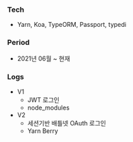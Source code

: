 ### Tech

- Yarn, Koa, TypeORM, Passport, typedi

### Period

- 2021년 06월 ~ 현재

### Logs

- V1
  - JWT 로그인
  - node_modules
- V2
  - 세션기반 배틀넷 OAuth 로그인
  - Yarn Berry
